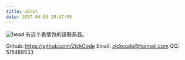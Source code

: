 ```yaml
---
title: about
date: 2017-04-08 20:07:59
---
```


![head](index/index/doge-comic.jpg)
有这个表情包的请联系我。

Github: https://github.com/ZickCode
Email: zickcode@foxmail.com
QQ: 515488533
